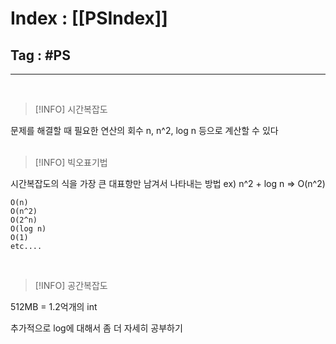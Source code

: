 # Index : [[PSIndex]]
## Tag : #PS
---
   
> [!INFO] 시간복잡도

문제를 해결할 때 필요한 연산의 회수
n, n^2, log n 등으로 계산할 수 있다
   
   

> [!INFO] 빅오표기법

시간복잡도의 식을 가장 큰 대표항만 남겨서 나타내는 방법
ex) n^2 + log n => O(n^2)
```
O(n)
O(n^2)
O(2^n)
O(log n)
O(1)
etc....
```
   
   

> [!INFO] 공간복잡도

512MB = 1.2억개의 int


추가적으로 log에 대해서 좀 더 자세히 공부하기

